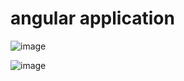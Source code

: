 #  angular application


![image](https://user-images.githubusercontent.com/107784718/198958423-388e99e7-2685-491b-913b-ddcc5c622778.png)

![image](https://user-images.githubusercontent.com/107784718/198958556-3a407eae-6b68-463c-9ff0-d909117b4dcf.png)

